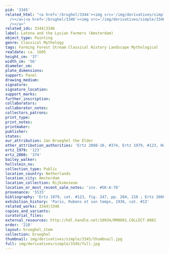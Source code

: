```yaml
---
pid: '3345'
related_html: "<a href='/brughel/3344'><img src='/img/derivatives/simple/3344/thumbnail.jpg'
  /></a>|<a href='/brughel/3346'><img src='/img/derivatives/simple/3346/thumbnail.jpg'
  /></a>"
related_ids: 3344|3346
label: Latona and the Lycian Farmers (Amsterdam)
object_type: Painting
genre: Classical Mythology
tags: Farming Forest Stream Classical History Landscape Mythological
realdate: ca. 1605
height_cm: '37'
width_cm: '56'
diameter_cm: 
plate_dimensions: 
support: Panel
drawing_medium: 
signature: 
signature_location: 
support_marks: 
further_inscription: 
collaborators: 
collaborator_notes: 
collectors_patrons: 
print_type: 
print_notes: 
printmaker: 
publisher: 
states: 
our_attribution: Jan Brueghel the Elder
other_attribution_authorities: 'Ertz 2008-10, #374, Ertz 1979, #123, Honig database'
ertz_1979: '123'
ertz_2008: '374'
bailey_walker: 
hollstein_no: 
collection_type: Public
location_country: Netherlands
location_city: Amsterdam
location_collection: Rijksmuseum
location_or_most_recent_sale_notes: 'inv. #SK-A-70'
provenance: '5533'
bibliography: 'Ertz 1979, cat. #123, fig. 247, pp. 204, 210 ; Ertz 2008-10, cat. #374'
exhibition_history: 'Paris, Rubens et son temps, 1936, cat. #13'
related_works: 3344|3346
copies_and_variants: 
curatorial_files: 
external_resources: http://hdl.handle.net/10934/RM0001.COLLECT.8081
order: '228'
layout: brueghel_item
collection: brueghel
thumbnail: img/derivatives/simple/3345/thumbnail.jpg
full: img/derivatives/simple/3345/full.jpg
---
```


